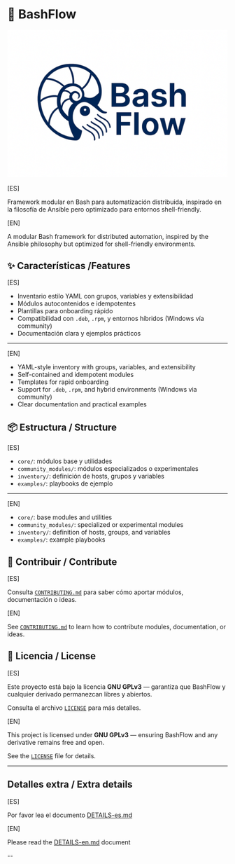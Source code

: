 # 🚀 BashFlow

![Logo BashFlow](./bashflow-logo.svg)

[ES] 

Framework modular en Bash para automatización distribuida, inspirado en la filosofía de Ansible pero optimizado para entornos shell-friendly.

[EN] 

A modular Bash framework for distributed automation, inspired by the Ansible philosophy but optimized for shell-friendly environments.


## ✨ Características /Features
[ES]
- Inventario estilo YAML con grupos, variables y extensibilidad
- Módulos autocontenidos e idempotentes
- Plantillas para onboarding rápido
- Compatibilidad con `.deb`, `.rpm`, y entornos híbridos (Windows vía community)
- Documentación clara y ejemplos prácticos

---
[EN]
- YAML-style inventory with groups, variables, and extensibility
- Self-contained and idempotent modules
- Templates for rapid onboarding
- Support for `.deb`, `.rpm`, and hybrid environments (Windows via community)
- Clear documentation and practical examples

## 📦 Estructura / Structure
[ES]
- `core/`: módulos base y utilidades
- `community_modules/`: módulos especializados o experimentales
- `inventory/`: definición de hosts, grupos y variables
- `examples/`: playbooks de ejemplo
---
[EN]
- `core/`: base modules and utilities
- `community_modules/`: specialized or experimental modules
- `inventory/`: definition of hosts, groups, and variables
- `examples/`: example playbooks

## 🤝 Contribuir / Contribute
[ES]

Consulta [`CONTRIBUTING.md`](CONTRIBUTING.md) para saber cómo aportar módulos, documentación o ideas.

[EN]

See [`CONTRIBUTING.md`](CONTRIBUTING.md) to learn how to contribute modules, documentation, or ideas.

## 📄 Licencia / License
[ES]

Este proyecto está bajo la licencia **GNU GPLv3** — garantiza que BashFlow y cualquier derivado permanezcan libres y abiertos.  

Consulta el archivo [`LICENSE`](LICENSE) para más detalles.  

[EN]

This project is licensed under **GNU GPLv3** — ensuring BashFlow and any derivative remains free and open.

See the [`LICENSE`](LICENSE) file for details.


---

## Detalles extra  / Extra details

[ES]

Por favor lea el documento [DETAILS-es.md](docs/DETAILS-es.md)

[EN]

Please read the [DETAILS-en.md](docs/DETAILS-en.md) document

--